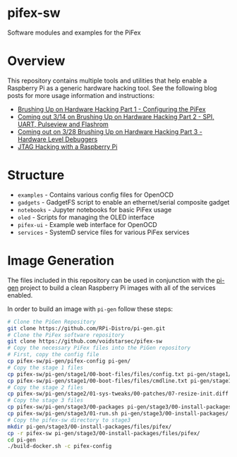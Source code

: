 # pifex-sw

Software modules and examples for the PiFex

# Overview

This repository contains multiple tools and utilities that help enable a Raspberry Pi as a generic hardware hacking tool. See the following blog posts for more usage information and instructions:

- [Brushing Up on Hardware Hacking Part 1 - Configuring the PiFex]()
- [Coming out 3/14 on Brushing Up on Hardware Hacking Part 2 - SPI, UART, Pulseview and Flashrom](TODO)
- [Coming out on 3/28 Brushing Up on Hardware Hacking Part 3 - Hardware Level Debuggers](TODO)
- [JTAG Hacking with a Raspberry Pi](https://voidstarsec.com/blog/jtag-pifex)


# Structure

- `examples` - Contains various config files for OpenOCD
- `gadgets` - GadgetFS script to enable an ethernet/serial composite gadget
- `notebooks` - Jupyter notebooks for basic PiFex usage
- `oled` - Scripts for managing the OLED interface
- `pifex-ui` - Example web interface for OpenOCD
- `services` - SystemD service files for various PiFex services


# Image Generation

The files included in this repository can be used in conjunction with the [pi-gen](https://github.com/RPi-Distro/pi-gen) project to build a clean Raspberry Pi images with all of the services enabled.

In order to build an image with `pi-gen` follow these steps:

```bash
# Clone the PiGen Repository
git clone https://github.com/RPi-Distro/pi-gen.git
# Clone the PiFex software repository
git clone https://github.com/voidstarsec/pifex-sw
# Copy the necessary PiFex files into the PiGen repository
# First, copy the config file
cp pifex-sw/pi-gen/pifex-config pi-gen/
# Copy the stage 1 files
cp pifex-sw/pi-gen/stage1/00-boot-files/files/config.txt pi-gen/stage1/00-boot-files/files
cp pifex-sw/pi-gen/stage1/00-boot-files/files/cmdline.txt pi-gen/stage1/00-boot-files/files
# Copy the stage 2 files
cp pifex-sw/pi-gen/stage2/01-sys-tweaks/00-patches/07-resize-init.diff pi-gen/stage2/01-sys-tweaks/00-patches/
# Copy the stage 3 files
cp pifex-sw/pi-gen/stage3/00-packages pi-gen/stage3/00-install-packages/
cp pifex-sw/pi-gen/stage3/01-run.sh pi-gen/stage3/00-install-packages/
# Copy the pifex-sw directory to stage3
mkdir pi-gen/stage3/00-install-packages/files/pifex/
cp -r pifex-sw pi-gen/stage3/00-install-packages/files/pifex/
cd pi-gen
./build-docker.sh -c pifex-config
```
